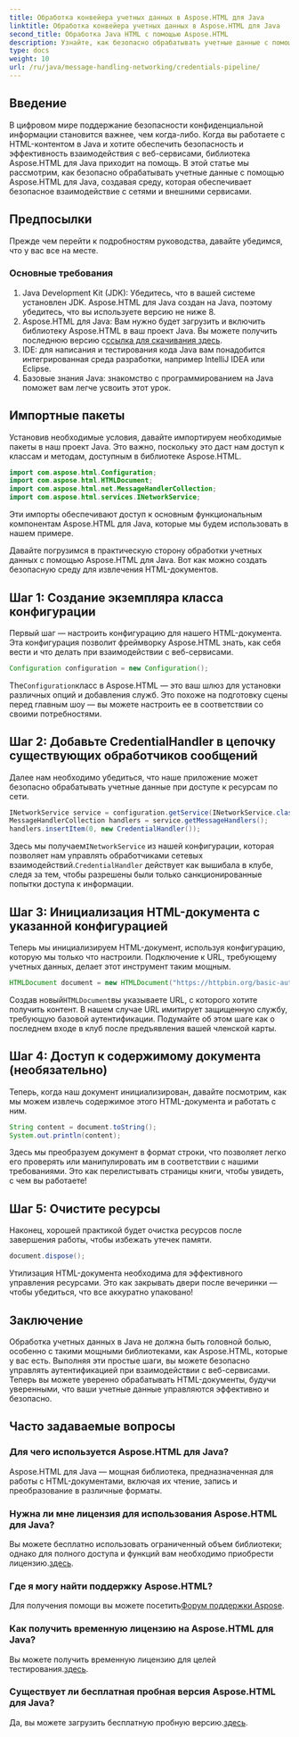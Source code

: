 ```yaml
---
title: Обработка конвейера учетных данных в Aspose.HTML для Java
linktitle: Обработка конвейера учетных данных в Aspose.HTML для Java
second_title: Обработка Java HTML с помощью Aspose.HTML
description: Узнайте, как безопасно обрабатывать учетные данные с помощью Aspose.HTML для Java в этом пошаговом руководстве. Изучите основные советы и передовые практики.
type: docs
weight: 10
url: /ru/java/message-handling-networking/credentials-pipeline/
---
```

## Введение
В цифровом мире поддержание безопасности конфиденциальной информации становится важнее, чем когда-либо. Когда вы работаете с HTML-контентом в Java и хотите обеспечить безопасность и эффективность взаимодействия с веб-сервисами, библиотека Aspose.HTML для Java приходит на помощь. В этой статье мы рассмотрим, как безопасно обрабатывать учетные данные с помощью Aspose.HTML для Java, создавая среду, которая обеспечивает безопасное взаимодействие с сетями и внешними сервисами.
## Предпосылки
Прежде чем перейти к подробностям руководства, давайте убедимся, что у вас все на месте. 
### Основные требования
1. Java Development Kit (JDK): Убедитесь, что в вашей системе установлен JDK. Aspose.HTML для Java создан на Java, поэтому убедитесь, что вы используете версию не ниже 8.
2.  Aspose.HTML для Java: Вам нужно будет загрузить и включить библиотеку Aspose.HTML в ваш проект Java. Вы можете получить последнюю версию с[ссылка для скачивания здесь](https://releases.aspose.com/html/java/).
3. IDE: для написания и тестирования кода Java вам понадобится интегрированная среда разработки, например IntelliJ IDEA или Eclipse.
4. Базовые знания Java: знакомство с программированием на Java поможет вам легче усвоить этот урок.
## Импортные пакеты
Установив необходимые условия, давайте импортируем необходимые пакеты в наш проект Java. Это важно, поскольку это даст нам доступ к классам и методам, доступным в библиотеке Aspose.HTML.
```java
import com.aspose.html.Configuration;
import com.aspose.html.HTMLDocument;
import com.aspose.html.net.MessageHandlerCollection;
import com.aspose.html.services.INetworkService;
```
Эти импорты обеспечивают доступ к основным функциональным компонентам Aspose.HTML для Java, которые мы будем использовать в нашем примере.

Давайте погрузимся в практическую сторону обработки учетных данных с помощью Aspose.HTML для Java. Вот как можно создать безопасную среду для извлечения HTML-документов.
## Шаг 1: Создание экземпляра класса конфигурации
Первый шаг — настроить конфигурацию для нашего HTML-документа. Эта конфигурация позволит фреймворку Aspose.HTML знать, как себя вести и что делать при взаимодействии с веб-сервисами.
```java
Configuration configuration = new Configuration();
```
 The`Configuration`класс в Aspose.HTML — это ваш шлюз для установки различных опций и добавления служб. Это похоже на подготовку сцены перед главным шоу — вы можете настроить ее в соответствии со своими потребностями.
## Шаг 2: Добавьте CredentialHandler в цепочку существующих обработчиков сообщений
Далее нам необходимо убедиться, что наше приложение может безопасно обрабатывать учетные данные при доступе к ресурсам по сети.
```java
INetworkService service = configuration.getService(INetworkService.class);
MessageHandlerCollection handlers = service.getMessageHandlers();
handlers.insertItem(0, new CredentialHandler());
```
 Здесь мы получаем`INetworkService` из нашей конфигурации, которая позволяет нам управлять обработчиками сетевых взаимодействий.`CredentialHandler` действует как вышибала в клубе, следя за тем, чтобы разрешены были только санкционированные попытки доступа к информации.
## Шаг 3: Инициализация HTML-документа с указанной конфигурацией
Теперь мы инициализируем HTML-документ, используя конфигурацию, которую мы только что настроили. Подключение к URL, требующему учетных данных, делает этот инструмент таким мощным.
```java
HTMLDocument document = new HTMLDocument("https://httpbin.org/basic-auth/username/securelystoredpassword", конфигурация);
```
 Создав новый`HTMLDocument`вы указываете URL, с которого хотите получить контент. В нашем случае URL имитирует защищенную службу, требующую базовой аутентификации. Подумайте об этом шаге как о последнем входе в клуб после предъявления вашей членской карты.
## Шаг 4: Доступ к содержимому документа (необязательно)
Теперь, когда наш документ инициализирован, давайте посмотрим, как мы можем извлечь содержимое этого HTML-документа и работать с ним.
```java
String content = document.toString();
System.out.println(content);
```
Здесь мы преобразуем документ в формат строки, что позволяет легко его проверять или манипулировать им в соответствии с нашими требованиями. Это как перелистывать страницы книги, чтобы увидеть, с чем вы работаете!
## Шаг 5: Очистите ресурсы
Наконец, хорошей практикой будет очистка ресурсов после завершения работы, чтобы избежать утечек памяти.
```java
document.dispose();
```
Утилизация HTML-документа необходима для эффективного управления ресурсами. Это как закрывать двери после вечеринки — чтобы убедиться, что все аккуратно упаковано!
## Заключение
Обработка учетных данных в Java не должна быть головной болью, особенно с такими мощными библиотеками, как Aspose.HTML, которые у вас есть. Выполняя эти простые шаги, вы можете безопасно управлять аутентификацией при взаимодействии с веб-сервисами. Теперь вы можете уверенно обрабатывать HTML-документы, будучи уверенными, что ваши учетные данные управляются эффективно и безопасно.

## Часто задаваемые вопросы
### Для чего используется Aspose.HTML для Java?
Aspose.HTML для Java — мощная библиотека, предназначенная для работы с HTML-документами, включая их чтение, запись и преобразование в различные форматы.
### Нужна ли мне лицензия для использования Aspose.HTML для Java?
 Вы можете бесплатно использовать ограниченный объем библиотеки; однако для полного доступа и функций вам необходимо приобрести лицензию.[здесь](https://purchase.aspose.com/buy).
### Где я могу найти поддержку Aspose.HTML?
 Для получения помощи вы можете посетить[Форум поддержки Aspose](https://forum.aspose.com/c/html/29).
### Как получить временную лицензию на Aspose.HTML для Java?
 Вы можете получить временную лицензию для целей тестирования.[здесь](https://purchase.aspose.com/temporary-license/).
### Существует ли бесплатная пробная версия Aspose.HTML для Java?
 Да, вы можете загрузить бесплатную пробную версию.[здесь](https://releases.aspose.com/).